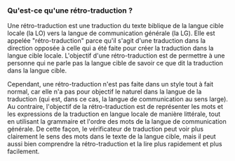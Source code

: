 ### Qu'est-ce qu'une rétro-traduction ?

Une rétro-traduction est une traduction du texte biblique de la langue cible locale (la LO) vers la langue de communication générale (la LG). Elle est appelée "rétro-traduction" parce qu'il s'agit d'une traduction dans la direction opposée à celle qui a été faite pour créer la traduction dans la langue cible locale. L'objectif d'une rétro-traduction est de permettre à une personne qui ne parle pas la langue cible de savoir ce que dit la traduction dans la langue cible.

Cependant, une rétro-traduction n'est pas faite dans un style tout à fait normal, car elle n'a pas pour objectif le naturel dans la langue de la traduction (qui est, dans ce cas, la langue de communication au sens large). Au contraire, l'objectif de la rétro-traduction est de représenter les mots et les expressions de la traduction en langue locale de manière littérale, tout en utilisant la grammaire et l'ordre des mots de la langue de communication générale. De cette façon, le vérificateur de traduction peut voir plus clairement le sens des mots dans le texte de la langue cible, mais il peut aussi bien comprendre la rétro-traduction et la lire plus rapidement et plus facilement.
